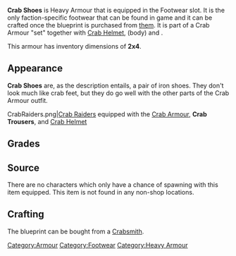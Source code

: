**Crab Shoes** is Heavy Armour that is equipped in the Footwear slot. It
is the only faction-specific footwear that can be found in game and it
can be crafted once the blueprint is purchased from
[them](02%20-%20Projects%20&%20Wikis/Kenshi/Kenshi%20Wiki/Kenshi%20Wiki%20Template/Crab_Raiders.md "wikilink"). It is part of a Crab Armour "set"
together with [Crab Helmet](Crab_Helmet.md "wikilink"), [](Crab_Armour.md) (body) and [](Crab_Trousers.md).

This armour has inventory dimensions of **2x4**.

## Appearance

**Crab Shoes** are, as the description entails, a pair of iron shoes.
They don't look much like crab feet, but they do go well with the other
parts of the Crab Armour outfit.

CrabRaiders.png\|[Crab Raiders](Crab_Raider.md "wikilink") equipped with
the [Crab Armour](Crab_Armour.md "wikilink"), **Crab Trousers**, [](Crab_Shoes.md) and [Crab Helmet](Crab_Helmet.md "wikilink")

## Grades

## Source

There are no characters which only have a chance of spawning with this
item equipped. This item is not found in any non-shop locations.

## Crafting


The blueprint can be bought from a [Crabsmith](Crabsmith.md "wikilink").

[Category:Armour](Category:Armour "wikilink")
[Category:Footwear](Category:Footwear "wikilink") [Category:Heavy
Armour](Category:Heavy_Armour "wikilink")